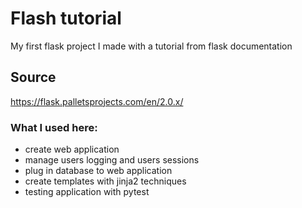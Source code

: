 # Flash tutorial

My first flask project I made with a tutorial from flask documentation

## Source
https://flask.palletsprojects.com/en/2.0.x/

### What I used here:
- create web application
- manage users logging and users sessions
- plug in database to web application
- create templates with jinja2 techniques
- testing application with pytest